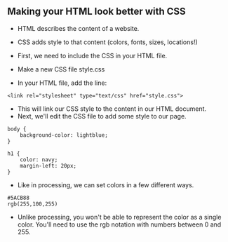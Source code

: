 Making your HTML look better with CSS
-------------------------------------

* HTML describes the content of a website.
* CSS adds style to that content (colors, fonts, sizes, locations!)

* First, we need to include the CSS in your HTML file.
* Make a new CSS file style.css
* In your HTML file, add the line:

```
<link rel="stylesheet" type="text/css" href="style.css">
```

* This will link our CSS style to the content in our HTML document.
* Next, we'll edit the CSS file to add some style to our page.

```
body {
    background-color: lightblue;
}

h1 {
    color: navy;
    margin-left: 20px;
}
```

* Like in processing, we can set colors in a few different ways.

```
#5ACB88
rgb(255,100,255)
```

* Unlike processing, you won't be able to represent the color as a single color.  You'll need to use the rgb notation with numbers between 0 and 255.
